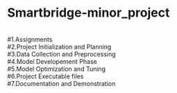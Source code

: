 # Smartbridge-minor_project
<br>
#1.Assignments
<br>
#2.Project Initialization and Planning
<br>
#3.Data Collection and Preprocessing
<br>
#4.Model Developement Phase
<br>
#5.Model Optimization and Tuning
<br>
#6.Project Executable files
<br>
#7.Documentation and Demonstration
